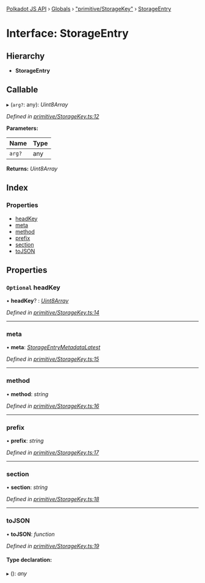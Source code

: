 [Polkadot JS API](../README.md) › [Globals](../globals.md) › ["primitive/StorageKey"](../modules/_primitive_storagekey_.md) › [StorageEntry](_primitive_storagekey_.storageentry.md)

# Interface: StorageEntry

## Hierarchy

* **StorageEntry**

## Callable

▸ (`arg?`: any): *Uint8Array*

*Defined in [primitive/StorageKey.ts:12](https://github.com/polkadot-js/api/blob/2338ecc2d7/packages/types/src/primitive/StorageKey.ts#L12)*

**Parameters:**

Name | Type |
------ | ------ |
`arg?` | any |

**Returns:** *Uint8Array*

## Index

### Properties

* [headKey](_primitive_storagekey_.storageentry.md#optional-headkey)
* [meta](_primitive_storagekey_.storageentry.md#meta)
* [method](_primitive_storagekey_.storageentry.md#method)
* [prefix](_primitive_storagekey_.storageentry.md#prefix)
* [section](_primitive_storagekey_.storageentry.md#section)
* [toJSON](_primitive_storagekey_.storageentry.md#tojson)

## Properties

### `Optional` headKey

• **headKey**? : *[Uint8Array](../classes/_codec_u8a_.u8a.md#static-uint8array)*

*Defined in [primitive/StorageKey.ts:14](https://github.com/polkadot-js/api/blob/2338ecc2d7/packages/types/src/primitive/StorageKey.ts#L14)*

___

###  meta

• **meta**: *[StorageEntryMetadataLatest](_interfaces_metadata_types_.storageentrymetadatalatest.md)*

*Defined in [primitive/StorageKey.ts:15](https://github.com/polkadot-js/api/blob/2338ecc2d7/packages/types/src/primitive/StorageKey.ts#L15)*

___

###  method

• **method**: *string*

*Defined in [primitive/StorageKey.ts:16](https://github.com/polkadot-js/api/blob/2338ecc2d7/packages/types/src/primitive/StorageKey.ts#L16)*

___

###  prefix

• **prefix**: *string*

*Defined in [primitive/StorageKey.ts:17](https://github.com/polkadot-js/api/blob/2338ecc2d7/packages/types/src/primitive/StorageKey.ts#L17)*

___

###  section

• **section**: *string*

*Defined in [primitive/StorageKey.ts:18](https://github.com/polkadot-js/api/blob/2338ecc2d7/packages/types/src/primitive/StorageKey.ts#L18)*

___

###  toJSON

• **toJSON**: *function*

*Defined in [primitive/StorageKey.ts:19](https://github.com/polkadot-js/api/blob/2338ecc2d7/packages/types/src/primitive/StorageKey.ts#L19)*

#### Type declaration:

▸ (): *any*

